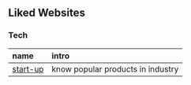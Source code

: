 ## Liked Websites

### Tech
|name| intro|
|:----|:----|
|[start-up](http://www.cyzone.cn/tech/)| know popular products in industry|
